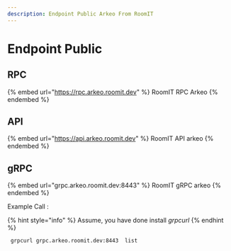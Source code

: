 ```yaml
---
description: Endpoint Public Arkeo From RoomIT
---
```


# Endpoint Public

## RPC
{% embed url="https://rpc.arkeo.roomit.dev" %}
RoomIT RPC Arkeo
{% endembed %}

## API
{% embed url="https://api.arkeo.roomit.dev" %}
RoomIT API arkeo
{% endembed %}

## gRPC
{% embed url="grpc.arkeo.roomit.dev:8443" %}
RoomIT gRPC arkeo
{% endembed %}

Example Call :

{% hint style="info" %}
Assume, you have done install _grpcurl_
{% endhint %}

```bash
 grpcurl grpc.arkeo.roomit.dev:8443  list
```

